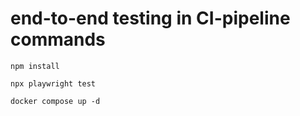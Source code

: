 # end-to-end testing in CI-pipeline commands

```
npm install
```
```
npx playwright test
```
```
docker compose up -d
```